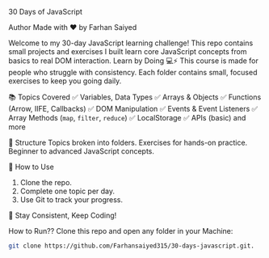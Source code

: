 30 Days of JavaScript

 Author
Made with ❤️ by Farhan Saiyed

Welcome to my 30-day JavaScript learning challenge!
This repo contains small projects and exercises I built learn core JavaScript concepts 
from basics to real DOM interaction.
 Learn by Doing 💻⚡
This course is made for people who struggle with consistency. Each folder contains small, focused exercises to keep you going daily.

  📚 Topics Covered
 ✅ Variables, Data Types
 ✅ Arrays & Objects
 ✅ Functions (Arrow, IIFE, Callbacks)
 ✅ DOM Manipulation
 ✅ Events & Event Listeners
 ✅ Array Methods (`map`, `filter`, `reduce`)
 ✅ LocalStorage
 ✅ APIs (basic) and more


  📁 Structure
  Topics broken into folders.
  Exercises for hands-on practice.
  Beginner to advanced JavaScript concepts.

  📌 How to Use
1. Clone the repo.
2. Complete one topic per day.
3. Use Git to track your progress.

  💪 Stay Consistent, Keep Coding!

 How to Run??
Clone this repo and open any folder in your Machine:
```bash
git clone https://github.com/Farhansaiyed315/30-days-javascript.git.

